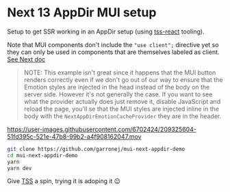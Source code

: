
# Next 13 AppDir MUI setup

Setup to get SSR working in an AppDir setup (using [tss-react](https://tss-react.dev) tooling).  

Note that MUI components don't include the `"use client";` directive yet so they can only be used
in components that are themselves labeled as client. [See Next doc](https://beta.nextjs.org/docs/rendering/server-and-client-components#third-party-packages)  

> NOTE: This example isn't great since it happens that the MUI button renders correctly even if
> we don't go out of our way to ensure that the Emotion styles are injected in the head instead
> of the body on the server side.
> However it's not generally the case. If you want to see what the provider actually does just remove
> it, disable JavaScript and reload the page, you'll se that the MUI styles are injected inline in the body
> with the `NextAppDirEmotionCacheProvider` they are in the header.  

https://user-images.githubusercontent.com/6702424/209325604-51fd395c-521e-47b8-99b2-a4f908162047.mov

```bash
git clone https://github.com/garronej/mui-next-appdir-demo
cd mui-next-appdir-demo
yarn
yarn dev
```

Give [TSS](https://tss-react.dev) a spin, trying it is adoping it 😉
